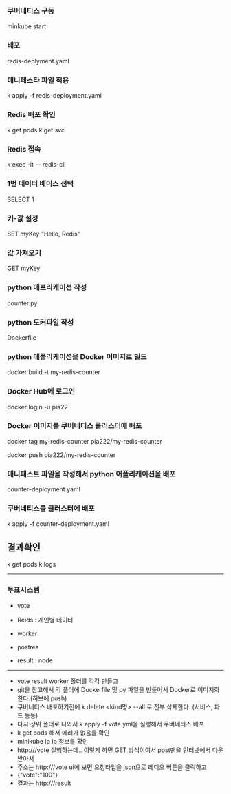 ### 쿠버네티스 구동
minkube start

### 배포
redis-deplyment.yaml 

### 매니페스타 파일 적용
k apply -f redis-deployment.yaml

### Redis 배포 확인
k get pods
k get svc

### Redis 접속
k exec -it <redis-pod-name> -- redis-cli

### 1번 데이터 베이스 선택
SELECT 1

### 키-값 설정
SET myKey "Hello, Redis"

### 값 가져오기
GET myKey

### python 애프리케이션 작성
counter.py

### python 도커파일 작성
Dockerfile

### python 애플리케이션을 Docker 이미지로 빌드
docker build -t my-redis-counter

### Docker Hub에 로그인
docker login -u pia22

### Docker 이미지를 쿠버네티스 클러스터에 배포
docker tag my-redis-counter pia222/my-redis-counter

docker push pia222/my-redis-counter

### 매니패스트 파일을 작성해서 python 어플리캐이션을 배포
counter-deployment.yaml

### 쿠버네티스를 클러스터에 배포
k apply -f counter-deployment.yaml

## 결과확인
k  get pods
k logs <pod name>

-----------------------------------------------------------------------------
### 투표시스템
- vote
- Reids : 개인별 데이터
- worker

   
- postres
- result : node
---------------------------------------------------
- vote result worker 폴더를 각각 만들고
- git을 참고해서 각 폴더에 Dockerfile 및 py 파일을 만들어서 Docker로 이미지화 한다.(허브에 push)
- 쿠버네티스 배포하기전에 k delete <kind명> --all 로 전부 삭제한다. (서비스, 파드 등등)
- 다시 상위 폴더로 나와서  k apply -f vote.yml을 실행해서 쿠버네티스 배포
- k  get pods 해서 에러가 없음을 확인
- minikube ip  ip 정보를 확인
- http://<minikube ip>/vote  실행하는데.. 이렇게 하면 GET 방식이여서 post맨을 인터넷에서 다운받아서
- 주소는 http://<minikube ip>/vote  ui에 보면 요청타입을 json으로 레디오 버튼을 클릭하고
- {"vote":"100"}
- 결과는 http://<minikube ip>/result

